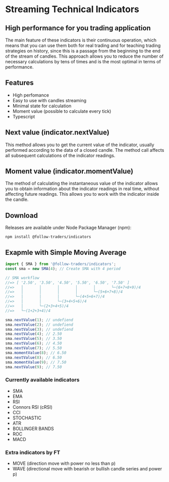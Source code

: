 # Streaming Technical Indicators
## High performance for you trading application

The main feature of these indicators is their continuous operation, which means that you can use them both for real trading and for teaching trading strategies on history, since this is a passage from the beginning to the end of the stream of candles. This approach allows you to reduce the number of necessary calculations by tens of times and is the most optimal in terms of performance.

## Features
- High perfomance
- Easy to use with candles streaming
- Minimal state for calculation
- Moment value (possible to calculate every tick)
- Typescript

## Next value (indicator.nextValue)
This method allows you to get the current value of the indicator, usually performed according to the data of a closed candle. The method call affects all subsequent calculations of the indicator readings.

## Moment value (indicator.momentValue)
The method of calculating the instantaneous value of the indicator allows you to obtain information about the indicator readings in real time, without affecting future readings. This allows you to work with the indicator inside the candle.

## Download

Releases are available under Node Package Manager (npm):

    npm install @follow-traders/indicators

## Exapmle with Simple Moving Average

```js
import { SMA } from '@follow-traders/indicators';
const sma = new SMA(4); // Create SMA with 4 period

// SMA workflow
//=> [ '2.50', '3.50', '4.50', '5.50', '6.50', '7.50' ]
//=>   │       │       │       │       │       └─(6+7+8+9)/4
//=>   │       │       │       │       └─(5+6+7+8)/4
//=>   │       │       │       └─(4+5+6+7)/4
//=>   │       │       └─(3+4+5+6)/4
//=>   │       └─(2+3+4+5)/4
//=>   └─(1+2+3+4)/4

sma.nextValue(1); // undefiend
sma.nextValue(2); // undefiend
sma.nextValue(3); // undefiend
sma.nextValue(4); // 2.50
sma.nextValue(5); // 3.50
sma.nextValue(6); // 4.50
sma.nextValue(7); // 5.50
sma.momentValue(8); // 6.50
sma.nextValue(8); // 6.50
sma.momentValue(9); // 7.50
sma.nextValue(9); // 7.50

```
### Currently available indicators
- SMA
- EMA
- RSI
- Connors RSI (cRSI)
- CCI
- STOCHASTIC
- ATR
- BOLLINGER BANDS
- ROC
- MACD

### Extra indicators by FT
- MOVE (direction move with power no less than p)
- WAVE (directional move with bearish or bullish candle series and power p)
